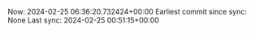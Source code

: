 Now: 2024-02-25 06:36:20.732424+00:00 Earliest commit since sync: None Last sync: 2024-02-25 00:51:15+00:00
